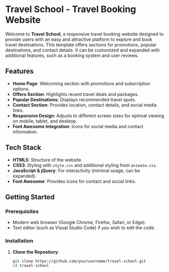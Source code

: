 # Travel School - Travel Booking Website

Welcome to **Travel School**, a responsive travel booking website designed to provide users with an easy and attractive platform to explore and book travel destinations. This template offers sections for promotions, popular destinations, and contact details. It can be customized and expanded with additional features, such as a booking system and user reviews.

## Features

- **Home Page**: Welcoming section with promotions and subscription options.
- **Offers Section**: Highlights recent travel deals and packages.
- **Popular Destinations**: Displays recommended travel spots.
- **Contact Section**: Provides location, contact details, and social media links.
- **Responsive Design**: Adjusts to different screen sizes for optimal viewing on mobile, tablet, and desktop.
- **Font Awesome Integration**: Icons for social media and contact information.

## Tech Stack

- **HTML5**: Structure of the website.
- **CSS3**: Styling with `style.css` and additional styling from `animate.css`.
- **JavaScript & jQuery**: For interactivity (minimal usage, can be expanded).
- **Font Awesome**: Provides icons for contact and social links.

## Getting Started

### Prerequisites

- Modern web browser (Google Chrome, Firefox, Safari, or Edge).
- Text editor (such as Visual Studio Code) if you wish to edit the code.

### Installation

1. **Clone the Repository**:
   ```bash
   git clone https://github.com/yourusername/travel-school.git
   cd travel-school
